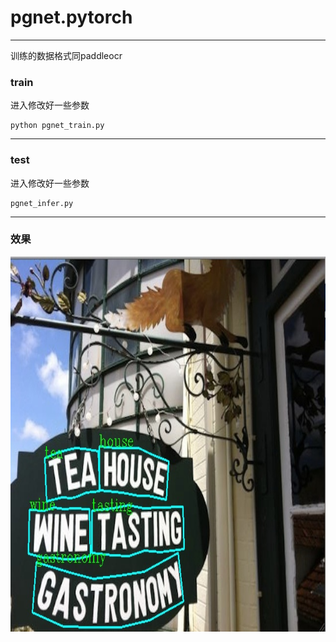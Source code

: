 # pgnet.pytorch

***
训练的数据格式同paddleocr

### train

进入修改好一些参数

```
python pgnet_train.py
```

***
### test

进入修改好一些参数

```
pgnet_infer.py
```

***

### 效果
<img src="./show.jpg" width=800 height=600 /> 